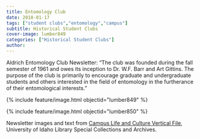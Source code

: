 ```yaml
---
title: Entomology Club
date: 2018-01-17
tags: ["student clubs","entomology","campus"]
subtitle: Historical Student Clubs
cover-image: lumber849
categories: ["Historical Student Clubs"]
author: 
---
```


Aldrich Entomology Club Newsletter: “The club was founded during the fall semester of 1961 and owes its inception to Dr. W.F. Barr and Art Gittins. The purpose of the club is primarily to encourage graduate and undergraduate students and others interested in the field of entomology in the furtherance of their entomological interests.”

{% include feature/image.html objectid="lumber849" %}

{% include feature/image.html objectid="lumber850" %}

Newsletter images and text from [Campus Life and Culture Vertical File](https://archiveswest.orbiscascade.org/ark:/80444/xv13076/), University of Idaho Library Special Collections and Archives.